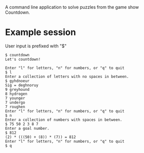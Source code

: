 A command line application to solve puzzles from the game show Countdown.

Example session
===============
User input is prefixed with "$"
```console
$ countdown
Let's countdown!

Enter "l" for letters, "n" for numbers, or "q" to quit
$ l
Enter a collection of letters with no spaces in between.
$ gyhdnoeur
Sig = deghnoruy
9 greyhound
8 hydrogen
7 younger
7 undergo
7 roughen
Enter "l" for letters, "n" for numbers, or "q" to quit
$ n
Enter a collection of numbers with spaces in between.
$ 75 50 2 3 8 7
Enter a goal number.
$ 812
(2) * (((50) + (8)) * (7)) = 812
Enter "l" for letters, "n" for numbers, or "q" to quit
$ q
```